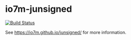 io7m-junsigned
==============

[![Build Status](https://travis-ci.org/io7m/junsigned.svg)](https://travis-ci.org/io7m/junsigned)

See https://io7m.github.io/junsigned/ for more information.
